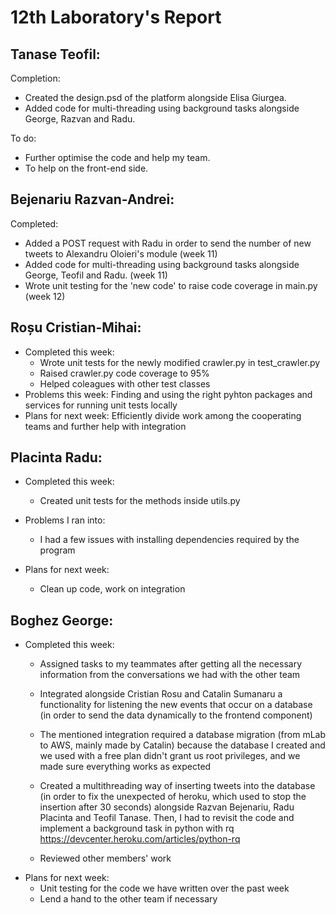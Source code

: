 # 12th Laboratory's Report


## Tanase Teofil:

Completion:
- Created the design.psd of the platform alongside Elisa Giurgea.
- Added code for multi-threading using background tasks alongside George, Razvan and Radu.

To do: 
- Further optimise the code and help my team.
- To help on the front-end side.

## Bejenariu Razvan-Andrei:

Completed:

-   Added a POST request with Radu in order to send the number of new tweets to Alexandru Oloieri's module (week 11)
-   Added code for multi-threading using background tasks alongside George, Teofil and Radu.  (week 11)  	
-   Wrote unit testing for the 'new code' to raise code coverage in main.py (week 12)

## Roșu Cristian-Mihai:

-   Completed this week: 
    - Wrote unit tests for the newly modified crawler.py in test_crawler.py
    - Raised crawler.py code coverage to 95%
    - Helped coleagues with other test classes 
-   Problems this week: Finding and using the right pyhton packages and services for running unit tests locally
-   Plans for next week: Efficiently divide work among the cooperating teams and further help with integration


## Placinta Radu:
-   Completed this week:
	- Created unit tests for the methods inside utils.py
	
- Problems I ran into:
	- I had a few issues with installing dependencies required by the program
	
-   Plans for next week:
	- Clean up code, work on integration

## Boghez George:
-   Completed this week:
	-   Assigned tasks to my teammates after getting all the necessary information from the conversations we had with the other team
	
	-   Integrated alongside Cristian Rosu and Catalin Sumanaru a functionality for listening the new events that occur on a database (in order to send the data dynamically to the frontend component)
	
	-   The mentioned integration required a database migration (from mLab to AWS, mainly made by Catalin) because the database I created and we used with a free plan didn't grant us root privileges, and we made sure everything works as expected
	
	-   Created a multithreading way of inserting tweets into the database (in order to fix the unexpected of heroku, which used to stop the insertion after 30 seconds) alongside Razvan Bejenariu, Radu Placinta and Teofil Tanase. Then, I had to revisit the code and implement a background task in python with rq https://devcenter.heroku.com/articles/python-rq
	
	-   Reviewed other members' work
-   Plans for next week: 
	-   Unit testing for the code we have written over the past week
	-   Lend a hand to the other team if necessary
